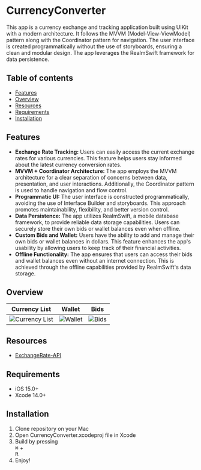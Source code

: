 # CurrencyConverter

This app is a currency exchange and tracking application built using UIKit with a modern architecture. It follows the MVVM (Model-View-ViewModel) pattern along with the Coordinator pattern for navigation. The user interface is created programmatically without the use of storyboards, ensuring a clean and modular design. The app leverages the RealmSwift framework for data persistence.

## Table of contents

* [Features](#features)
* [Overview](#overview)
* [Resources](#resources)
* [Requirements](#requirements)
* [Installation](#installation)

## Features

* **Exchange Rate Tracking:** Users can easily access the current exchange rates for various currencies. This feature helps users stay informed about the latest currency conversion rates.
* **MVVM + Coordinator Architecture:** The app employs the MVVM architecture for a clear separation of concerns between data, presentation, and user interactions. Additionally, the Coordinator pattern is used to handle navigation and flow control.
* **Programmatic UI:** The user interface is constructed programmatically, avoiding the use of Interface Builder and storyboards. This approach promotes maintainability, flexibility, and better version control.
* **Data Persistence:** The app utilizes RealmSwift, a mobile database framework, to provide reliable data storage capabilities. Users can securely store their own bids or wallet balances even when offline.
* **Custom Bids and Wallet:** Users have the ability to add and manage their own bids or wallet balances in dollars. This feature enhances the app's usability by allowing users to keep track of their financial activities.
* **Offline Functionality:** The app ensures that users can access their bids and wallet balances even without an internet connection. This is achieved through the offline capabilities provided by RealmSwift's data storage.

## Overview

| Currency List | Wallet | Bids |
|:-------------:|:------:|:----:|
| ![Currency List](https://github.com/tk4chenko/Currency-Converter/assets/106691125/32d029fa-ff61-4ce6-9c13-9247dfe5a169) | ![Wallet](https://github.com/tk4chenko/Currency-Converter/assets/106691125/621b7d57-fe17-4445-8fe0-451924996b98) | ![Bids](https://github.com/tk4chenko/Currency-Converter/assets/106691125/96344848-1879-4921-92cd-22ebeca060da) |

## Resources

* [ExchangeRate-API](https://www.exchangerate-api.com)

## Requirements

- iOS 15.0+
- Xcode 14.0+

## Installation

1. Clone repository on your Mac
2. Open CurrencyConverter.xcodeproj file in Xcode
3. Build by pressing <kbd> <br>⌘</kbd> + <kbd> <br>R</kbd>
4. Enjoy!
